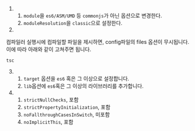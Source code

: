 1. 
    1. `module`을 `es6/ASM/UMD` 등 `commonjs`가 아닌 옵션으로 변경한다.
    1. `moduleResolution`을 `classic`으로 설정한다.

1. 

컴파일러 실행시에 컴파일할 파일을 제시하면, config파일의 files 옵션이 무시됩니다. 이에 따라 아래와 같이 고쳐주면 됩니다.

`tsc`


3.
    1. `target` 옵션을 `es6` 혹은 그 이상으로 설정합니다.
    1. `lib`옵션에 `es6`혹은 그 이상의 라이브러리를 추가합니다.

4.
    1. `strictNullChecks`, 포함
    1. `strictPropertyInitialization`, 포함
    1. `noFallthroughCasesInSwitch`, 미포함
    1. `noImplicitThis`, 포함
